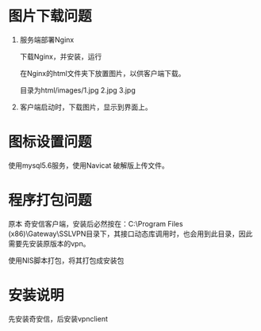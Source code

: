 # 图片下载问题

1. 服务端部署Nginx

   下载Nginx，并安装，运行

   在Nginx的html文件夹下放置图片，以供客户端下载。

   目录为html/images/1.jpg 2.jpg 3.jpg

2. 客户端启动时，下载图片，显示到界面上。



# 图标设置问题

使用mysql5.6服务，使用Navicat 破解版上传文件。





# 程序打包问题

原本 奇安信客户端，安装后必然按在：C:\Program Files (x86)\Gateway\SSLVPN目录下，其接口动态库调用时，也会用到此目录，因此需要先安装原版本的vpn。

使用NIS脚本打包，将其打包成安装包









# 安装说明

先安装奇安信，后安装vpnclient